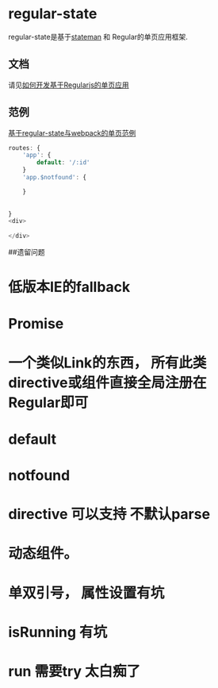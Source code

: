 # regular-state

regular-state是基于[stateman](https://github.com/leeluolee/stateman) 和 Regular的单页应用框架.

## 文档

请见[如何开发基于Regularjs的单页应用](http://regularjs.github.io/guide/zh/spa/stateman.html)

## 范例

[基于regular-state与webpack的单页范例](https://github.com/regularjs/example/tree/master/routing)



```js
routes: {
    'app': {
        default: '/:id'
    }
    'app.$notfound': {

    }
        
    
}
<div>
    
</div>

```

##遗留问题

# 低版本IE的fallback
# Promise 
# 一个类似Link的东西， 所有此类directive或组件直接全局注册在Regular即可
# default 
# notfound
# directive 可以支持 不默认parse
# 动态组件。
# 单双引号， 属性设置有坑
# isRunning 有坑
# run 需要try 太白痴了




